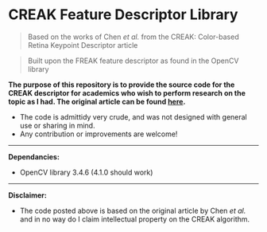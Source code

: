 # CREAK Feature Descriptor Library

> Based on the works of Chen *et al.* from the CREAK: Color-based Retina Keypoint Descriptor article

> Built upon the FREAK feature descriptor as found in the OpenCV library



**The purpose of this repository is to provide the source code for the CREAK descriptor for academics who wish to perform research on the topic as I had. The original article can be found [here](https://pdfs.semanticscholar.org/c450/ffbc3b6844556d98a17e4ca5ade15c3f6a11.pdf).**
- The code is admittidy very crude, and was not designed with general use or sharing in mind.
- Any contribution or improvements are welcome!

---

**Dependancies:**
- OpenCV library 3.4.6 (4.1.0 should work)

---

**Disclaimer:**
- The code posted above is based on the original article by Chen *et al.* and in no way do I claim intellectual property on the CREAK algorithm.
